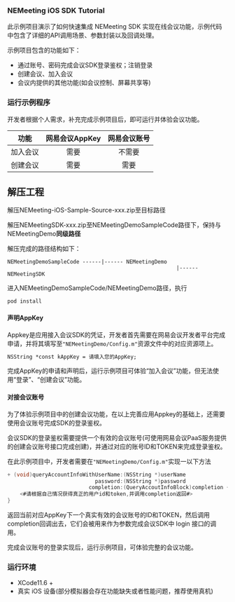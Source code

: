 
### NEMeeting iOS SDK Tutorial

此示例项目演示了如何快速集成 NEMeeting SDK 实现在线会议功能，示例代码中包含了详细的API调用场景、参数封装以及回调处理。

示例项目包含的功能如下：

- 通过账号、密码完成会议SDK登录鉴权；注销登录
- 创建会议、加入会议
- 会议内提供的其他功能(如会议控制、屏幕共享等) 

### 运行示例程序

开发者根据个人需求，补充完成示例项目后，即可运行并体验会议功能。

|功能|网易会议AppKey|网易会议账号|
|:-:|:-:|:-:|
|加入会议|需要|不需要|
|创建会议|需要|需要|

## 解压工程

解压NEMeeting-iOS-Sample-Source-xxx.zip至目标路径

解压NEMeetingSDK-xxx.zip至NEMeetingDemoSampleCode路径下，保持与NEMeetingDemo**同级路径**

解压完成的路径结构如下：

```
NEMeetingDemoSampleCode ------|------ NEMeetingDemo
												      |------ NEMeetingSDK
```

进入NEMeetingDemoSampleCode/NEMeetingDemo路径，执行

```
pod install
```



#### 声明AppKey

Appkey是应用接入会议SDK的凭证，开发者首先需要在网易会议开发者平台完成申请，并将其填写至`"NEMeetingDemo/Config.m"`资源文件中的对应资源项上。

```xml
NSString *const kAppKey = 请填入您的AppKey;
```

完成AppKey的申请和声明后，运行示例项目可体验“加入会议”功能，但无法使用“登录”、“创建会议”功能。

#### 对接会议账号

为了体验示例项目中的创建会议功能，在以上完善应用Appkey的基础上，还需要使用会议账号完成SDK的登录鉴权。

会议SDK的登录鉴权需要提供一个有效的会议账号(可使用网易会议PaaS服务提供的创建会议账号接口完成创建)，并通过对应的账号ID和TOKEN来完成登录鉴权。

在此示例项目中，开发者需要在`"NEMeetingDemo/Config.m"`实现一以下方法

```objective-c
+ (void)queryAccountInfoWithUserName:(NSString *)userName
                            password:(NSString *)password
                          completion:(QueryAccoutInfoBlock)completion {
    <#请根据自己情况获得真正的用户id和token,并调用completion返回#>
}
```





返回当前对应AppKey下一个真实有效的会议账号的ID和TOKEN，然后调用completion回调出去，它们会被用来作为参数完成会议SDK中 login 接口的调用。

完成会议账号的登录实现后，运行示例项目，可体验完整的会议功能。

### 运行环境

- XCode11.6 +
- 真实 iOS 设备(部分模拟器会存在功能缺失或者性能问题，推荐使用真机)




